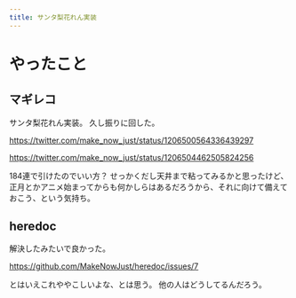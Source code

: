 ```yaml
---
title: サンタ梨花れん実装
---
```


# やったこと

## マギレコ

サンタ梨花れん実装。
久し振りに回した。

<https://twitter.com/make_now_just/status/1206500564336439297>

<https://twitter.com/make_now_just/status/1206504462505824256>

184連で引けたのでいい方？
せっかくだし天井まで粘ってみるかと思ったけど、正月とかアニメ始まってからも何かしらはあるだろうから、それに向けて備えておこう、という気持ち。

## heredoc

解決したみたいで良かった。

<https://github.com/MakeNowJust/heredoc/issues/7>

とはいえこれややこしいよな、とは思う。
他の人はどうしてるんだろう。
